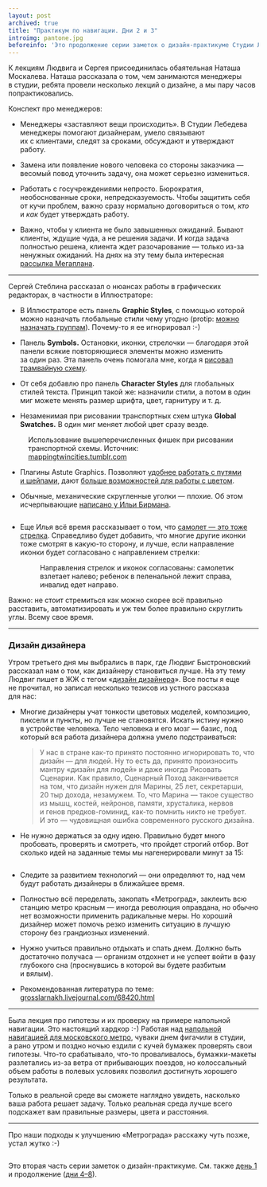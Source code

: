 ```yaml
---
layout: post
archived: true
title: "Практикум по навигации. Дни 2 и 3"
introimg: pantone.jpg
beforeinfo: 'Это продолжение серии заметок о дизайн-практикуме Студии Лебедева. См. также <a href="/blog/navigation-workshop/">день 1</a>.'
---
```


<p class="lead">
К лекциям Людвига и Сергея присоединилась обаятельная Наташа Москалева. Наташа рассказала о том, чем занимаются менеджеры в студии, ребята провели несколько лекций о дизайне, а мы пару часов попрактиковались.
</p>

<!-- more -->

Конспект про менеджеров:

* Менеджеры «заставляют вещи происходить». В Студии Лебедева менеджеры помогают дизайнерам, умело связывают их с клиентами, следят за сроками, обсуждают и утверждают работу.

* Замена или появление нового человека со стороны заказчика — весомый повод уточнить задачу, она может серьезно измениться.

* Работать с госучреждениями непросто. Бюрократия, необоснованные сроки, непредсказуемость. Чтобы защитить себя от кучи проблем, важно сразу нормально договориться о том, _кто_ и _как_ будет утверждать работу.

* Важно, чтобы у клиента не было завышенных ожиданий. Бывают клиенты, ждущие чуда, а не решения задачи. И когда задача полностью решена, клиента ждет разочарование — только из-за ненужных ожиданий. На днях на эту тему была интересная [рассылка Мегаплана](http://us2.campaign-archive1.com/?u=833bf5395122c8de57f99f863&id=b8ec219864&e=6e910a593b).

* * *

Сергей Стеблина рассказал о нюансах работы в графических редакторах, в частности в Иллюстраторе:

* В Иллюстраторе есть панель **Graphic Styles**, с помощью которой можно назначать глобальные стили чему угодно (protip: [можно назначать группам](http://seryozha.livejournal.com/367249.html)). Почему-то я ее игнорировал :-)

* Панель **Symbols.** Остановки, иконки, стрелочки — благодаря этой панели всякие повторяющиеся элементы можно изменить за один раз. Эта панель очень помогала мне, когда я [рисовал трамвайную схему](/blog/map-story/).

* От себя добавлю про панель **Character Styles** для глобальных стилей текста. Принцип такой же: назначили стили, а потом в один миг можете менять размер шрифта, цвет, гарнитуру и т. д.

* Незаменимая при рисовании транспортных схем штука **Global Swatches.** В один миг меняет любой цвет сразу везде.

<figure class="figure--wide">
  <img src="/i/blog/navigation-workshop-2/mappingtwincities.jpg" alt="">
  <figcaption>Использование вышеперечисленных фишек при рисовании транспортной схемы. Источник: <a href="http://mappingtwincities.tumblr.com/post/55906624881/tip-map-design-with-adobe-illustrator-designing">mappingtwincities.tumblr.com</a></figcaption>
</figure>

* Плагины Astute Graphics. Позволяют [удобнее работать с путями и шейпами](http://www.astutegraphics.com/software/vectorscribe/), дают [больше возможностей для работы с цветом](http://www.astutegraphics.com/software/phantasm/).

* Обычные, механические скругленные уголки — плохие. Об этом исчерпывающие [написано у Ильи Бирмана](http://ilyabirman.ru/meanwhile/all/metro-line-curves/).

  <figure>
    <img src="/i/blog/navigation-workshop-2/the-good-the-bad.png" alt="">
  </figure>


* Еще Илья всё время рассказывает о том, что [самолет — это тоже стрелка](http://ilyabirman.ru/meanwhile/2011/06/28/1/). Справедливо будет добавить, что многие другие иконки тоже смотрят в какую-то сторону, и лучше, если направление иконки будет согласовано с направлением стрелки:

  <figure>
    <img src="/i/blog/navigation-workshop-2/pulkovo-big-booth.jpg" alt="">
    <figcaption>Направления стрелок и иконок согласованы: самолетик взлетает налево; ребенок в пеленальной лежит справа, инвалид едет направо.</figcaption>
  </figure>


Важно: не стоит стремиться как можно скорее всё правильно расставить, автоматизировать и уж тем более правильно скруглить углы. Всему свое время.


* * *

### Дизайн дизайнера

<!-- <figure>
  <img src="/i/blog/navigation-workshop-2/ludwig.jpg" alt="">
</figure> -->

Утром третьего дня мы выбрались в парк, где Людвиг Быстроновский рассказал нам о том, как дизайнеру становиться лучше. На эту тему Людвиг пишет в ЖЖ с тегом «[дизайн дизайнера](http://grosslarnakh.livejournal.com/tag/%D0%B4%D0%B8%D0%B7%D0%B0%D0%B9%D0%BD%20%D0%B4%D0%B8%D0%B7%D0%B0%D0%B9%D0%BD%D0%B5%D1%80%D0%B0)». Все посты я еще не прочитал, но записал несколько тезисов из устного рассказа для нас:

* Многие дизайнеры учат тонкости цветовых моделей, композицию, пиксели и пункты, но лучше не становятся. Искать истину нужно в устройстве человека. Тело человека и его мозг — базис, под который вся работа дизайнера должна умело подстраиваться:

  > У нас в стране как-то принято постоянно игнорировать то, что дизайн — для людей. Ну то есть да, принято произносить мантру «дизайн для людей» и даже иногда Рисовать Сценарии. Как правило, Сценарный Поход заканчивается на том, что дизайн нужен для Марины, 25 лет, секретарши, 20 тыр дохода, незамужем. То, что Марина — такое существо из мышц, костей, нейронов, памяти, хрусталика, нервов и генов предков-гоминид, как-то помнить никто не требует. И это — чудовищная ошибка современного русского дизайна.

* Не нужно держаться за одну идею. Правильно будет много пробовать, проверять и смотреть, что пройдет строгий отбор. Вот сколько идей на заданные темы мы нагенерировали минут за 15:

  <figure>
    <img src="/i/blog/navigation-workshop-2/ideas-board.jpg" alt="">
  </figure>

* Следите за развитием технологий — они определяют то, над чем будут работать дизайнеры в ближайшее время.

* Полностью всё переделать, закопать «Метроград», заклеить всю станцию метро красным — иногда революция оправдана, но обычно нет возможности применить радикальные меры. Но хороший дизайнер может помочь резко изменить ситуацию в лучшую сторону без грандиозных изменений.

* Нужно учиться правильно отдыхать и спать днем. Должно быть достаточно получаса — организм отдохнет и не успеет войти в фазу глубокого сна (проснувшись в которой вы будете разбитым и вялым).

* Рекомендованная литература по теме: [grosslarnakh.livejournal.com/68420.html](http://grosslarnakh.livejournal.com/68420.html)

* * *

Была лекция про гипотезы и их проверку на примере напольной навигации. Это настоящий хардкор :-) Работая над [напольной навигацией для московского метро](http://www.artlebedev.ru/everything/metro/floor-navigation/), чуваки днем фигачили в студии, а рано утром и поздно ночью ездили с кучей бумажек проверять свои гипотезы. Что-то срабатывало, что-то проваливалось, бумажки-макеты разлетались из-за ветра от прибывающих поездов, но колоссальный объем работы в полевых условиях позволил достигнуть хорошего результата.

Только в реальной среде вы сможете наглядно увидеть, насколько ваша работа решает задачу. Только реальная среда лучше всего подскажет вам правильные размеры, цвета и расстояния.

* * *

Про наши подходы к улучшению «Метрограда» расскажу чуть позже, устал жутко :-)

<figure>
  <img src="/i/blog/navigation-workshop-2/metrograd.jpg" alt="">
</figure>

<span class="hint">Это вторая часть серии заметок о дизайн-практикуме. См. также [день 1](/blog/navigation-workshop/) и продолжение ([дни 4–8](/blog/navigation-workshop-3/)).</span>
